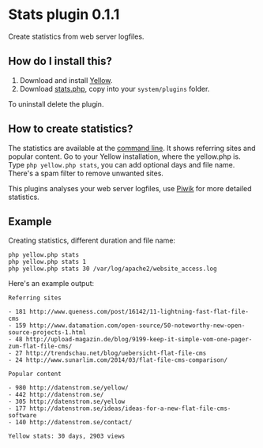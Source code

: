 Stats plugin 0.1.1
==================
Create statistics from web server logfiles.

How do I install this?
----------------------
1. Download and install [Yellow](https://github.com/markseu/yellowcms/).  
2. Download [stats.php](stats.php?raw=true), copy into your `system/plugins` folder.  

To uninstall delete the plugin.

How to create statistics?
-------------------------
The statistics are available at the [command line](https://github.com/markseu/yellowcms/wiki/Yellow-CLI). It shows referring sites and popular content. Go to your Yellow installation, where the yellow.php is. Type `php yellow.php stats`, you can add optional days and file name. There's a spam filter to remove unwanted sites.

This plugins analyses your web server logfiles, use [Piwik](https://github.com/markseu/yellowcms-extensions/tree/master/snippets/piwik) for more detailed statistics.

Example
-------
Creating statistics, different duration and file name:

`php yellow.php stats`  
`php yellow.php stats 1`  
`php yellow.php stats 30 /var/log/apache2/website_access.log` 

Here's an example output:
~~~~
Referring sites

- 181 http://www.queness.com/post/16142/11-lightning-fast-flat-file-cms
- 159 http://www.datamation.com/open-source/50-noteworthy-new-open-source-projects-1.html
- 48 http://upload-magazin.de/blog/9199-keep-it-simple-vom-one-pager-zum-flat-file-cms/
- 27 http://trendschau.net/blog/uebersicht-flat-file-cms
- 24 http://www.sunarlim.com/2014/03/flat-file-cms-comparison/

Popular content

- 980 http://datenstrom.se/yellow/
- 442 http://datenstrom.se/
- 305 http://datenstrom.se/yellow
- 177 http://datenstrom.se/ideas/ideas-for-a-new-flat-file-cms-software
- 140 http://datenstrom.se/contact/

Yellow stats: 30 days, 2903 views
~~~~
